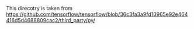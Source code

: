 This direcotry is taken from https://github.com/tensorflow/tensorflow/blob/36c3fa3a9fd10965e92e464416d5d4688809cac2/third_party/py/